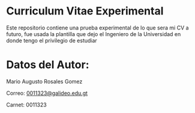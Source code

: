 # Curriculum Vitae Experimental 

Este repositorio contiene una prueba experimental de lo que sera mi CV a futuro, fue usada la plantilla que dejo el Ingeniero de la Universidad en donde tengo el privilegio de estudiar

# Datos del Autor:

Mario Augusto Rosales Gomez

Correo:  0011323@galideo.edu.gt

Carnet:  0011323

